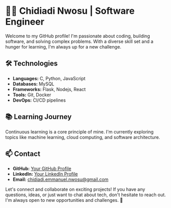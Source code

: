 # 👨‍💻 Chidiadi Nwosu | Software Engineer

Welcome to my GitHub profile! I'm passionate about coding, building software, and solving complex problems. With a diverse skill set and a hunger for learning, I'm always up for a new challenge.

## 🛠️ Technologies

- **Languages:** C, Python, JavaScript
- **Databases:** MySQL
- **Frameworks:** Flask, Nodejs, React
- **Tools:** Git, Docker
- **DevOps:** CI/CD pipelines

<!-- ## 🚀 Projects

I enjoy working on a variety of projects, from web applications to automation scripts. Here are a few highlights:

1. **Project 1:** [Brief description and link](link)
2. **Project 2:** [Brief description and link](link)
3. **Project 3:** [Brief description and link](link)

Feel free to explore my repositories for more!
-->
## 📚 Learning Journey

Continuous learning is a core principle of mine. I'm currently exploring topics like machine learning, cloud computing, and software architecture.

## 📫 Contact

- **GitHub:** [Your GitHub Profile](https://github.com/chidiadi-emmanuel-nwosu)
- **LinkedIn:** [Your LinkedIn Profile](https://www.linkedin.com/in/chidiadi-nwosu/)
- **Email:** chidiadi.emmanuel.nwosu@gmail.com

Let's connect and collaborate on exciting projects! If you have any questions, ideas, or just want to chat about tech, don't hesitate to reach out. I'm always open to new opportunities and challenges. 🚀
